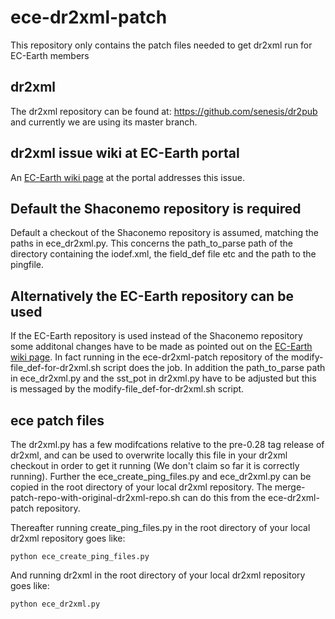 # ece-dr2xml-patch
This repository only contains the patch files needed to get dr2xml run for EC-Earth members

## dr2xml
The dr2xml repository can be found at: https://github.com/senesis/dr2pub and currently we are using its master branch.

## dr2xml issue wiki at EC-Earth portal
An [EC-Earth wiki page](https://dev.ec-earth.org/projects/cmip6/wiki/Dr2xml_issues) at the portal addresses this issue.

## Default the Shaconemo repository is required
Default a checkout of the Shaconemo repository is assumed, matching the paths in ece_dr2xml.py. This concerns the path_to_parse path of the directory containing the iodef.xml, the field_def file etc and the path to the pingfile.

## Alternatively the EC-Earth repository can be used
If the EC-Earth repository is used instead of the Shaconemo repository some additonal changes have to be made as pointed out on the [EC-Earth wiki page](https://dev.ec-earth.org/projects/cmip6/wiki/Dr2xml_issues). In fact running in the ece-dr2xml-patch repository of the  modify-file_def-for-dr2xml.sh  script does the job. In addition the path_to_parse path in ece_dr2xml.py and the sst_pot in dr2xml.py have to be adjusted but this is messaged by the modify-file_def-for-dr2xml.sh script.

## ece patch files
The dr2xml.py has a few modifcations relative to the pre-0.28 tag release of dr2xml, and can be used to overwrite locally this file in your dr2xml checkout in order to get it running (We don't claim so far it is correctly running). Further the ece_create_ping_files.py and ece_dr2xml.py can be copied in the root directory of your local dr2xml repository. The  merge-patch-repo-with-original-dr2xml-repo.sh  can do this from the ece-dr2xml-patch repository.

Thereafter running create_ping_files.py in the root directory of your local dr2xml repository goes like:

 ```shell
python ece_create_ping_files.py
 ```
And running dr2xml in the root directory of your local dr2xml repository goes like:

 ```shell
python ece_dr2xml.py
 ```
